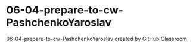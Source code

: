 # 06-04-prepare-to-cw-PashchenkoYaroslav
06-04-prepare-to-cw-PashchenkoYaroslav created by GitHub Classroom
